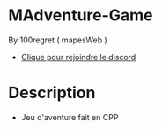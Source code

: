 # MAdventure-Game

By 100regret ( mapesWeb )

- [Clique pour rejoindre le discord](https://discord.gg/mapesWeb)



# Description

- Jeu d'aventure fait en CPP




